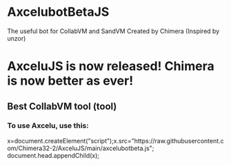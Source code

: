# AxcelubotBetaJS
The useful bot for CollabVM and SandVM Created by Chimera (Inspired by unzor)
<h1> AxceluJS is now released! Chimera is now better as ever! </h1>
<h2>Best CollabVM tool (tool) </h2>
<h3>
  To use Axcelu, use this:
</h3>
<p>
  x=document.createElement("script");x.src="https://raw.githubusercontent.com/Chimera32-2/AxceluJS/main/axcelubotbeta.js"; document.head.appendChild(x);
</p>
